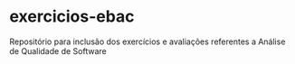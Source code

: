 # exercicios-ebac
Repositório para inclusão dos exercícios e avaliações referentes a Análise de Qualidade de Software
